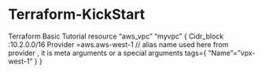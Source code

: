 # Terraform-KickStart
Terraform Basic Tutorial
resource “aws_vpc” “myvpc” {
	Cidr_block :10.2.0.0/16
	Provider =aws.aws-west-1 // alias name used here from provider , it is meta arguments or a special arguments
tags={
“Name”=”vpx-west-1”	
}
}
